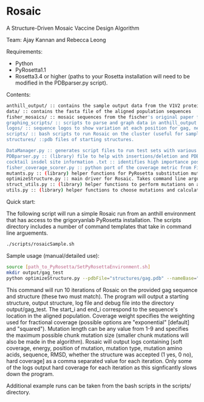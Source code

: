 # Rosaic
A Structure-Driven Mosaic Vaccine Design Algorithm

Team: Ajay Kannan and Rebecca Leong

Requirements:
- Python
- PyRosetta1.1
- Rosetta3.4 or higher (paths to your Rosetta installation will need to be modified in the PDBparser.py script).

Contents:
```sh
anthill_output/ :: contains the sample output data from the V1V2 protein structure
data/ :: contains the fasta file of the aligned population sequences
fisher_mosaics/ :: mosaic sequences from the fischer's original paper for reference
graphing_scripts/ :: scripts to parse and graph data in anthill_output
logos/ :: sequence logos to show variation at each position for gag, nef and V1V2 proteins in HIV. 
scripts/ :: bash scripts to run Rosaic on the cluster (useful for sample commands)
structures/ ::pdb files of starting structures. 

DataManager.py :: generates script files to run test sets with various combinations of parameters
PDBparser.py :: (library) file to help with insertions/deletion and PDB file processing
cocktail insdel site information .txt :: identifies high importance positions to add an insertion for cocktail design
fisher_coverage_scorer.py :: python port of the coverage metric from Fischer's original paper
mutants.py :: (library) helper functions for PyRosetta substitution mutations
optimizeStructure.py :: main driver for Rosaic. Takes command line arguments and runs rosaic.
struct_utils.py :: (library) helper functions to perform mutations on a structure
utils.py :: (library) helper functions to choose mutations and calculate coverage

```

Quick start:

The following script will run a simple Rosaic run from an anthill environment that has access to the grigoryanlab PyRosetta installation.
The scripts directory includes a number of command templates that take in command line arguements. 
```sh
./scripts/rosaicSample.sh
```

Sample usage (manual/detailed use):

```sh
source [path_to_PyRosetta/SetPyRosettaEnvironment.sh]
mkdir output/gag_test
python optimizeStructure.py --pdbFile="structures/gag.pdb" --nameBase="gag_test" --iters=10 --fastaFile="data/HIV-1_env.fasta" --start_i=171 --end_i=354 --coverage_weight="squared" --mutation_length=9 --sequence="SILDIRQGPKEPFRDYVDRFYKTLRAEQASQEVKNWMTETLLVQNANPDSKTILKALGPGATLEEMMTACQ"
```

This command will run 10 iterations of Rosaic on the provided gag sequence and structure (these two must match). The program will output a starting structure, output structure, log file and debug file into the directory output/gag_test. The start_i and end_i correspond to the sequence's location in the aligned population. Coverage weight specifies the weighting used for fractional coverage (possible options are "exponential" [default] and "squared"). Mutation length can be any value from 1-9 and specifies the maximum possible chunk mutation size (smaller chunk mutations will also be made in the algorithm). 
Rosaic will output logs containing [soft coverage, energy, position of mutation, mutation type, mutation amino acids, sequence, RMSD, whether the structure was accepted (1 yes, 0 no), hard coverage] as a comma separated value for each iteration. Only some of the logs output hard coverage for each iteration as this signficantly slows down the program. 

Additional example runs can be taken from the bash scripts in the scripts/ directory. 
